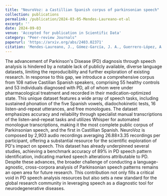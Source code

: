 ```yaml
---
title: "NeuroVoz: a Castillian Spanish corpus of parkinsonian speech"
collection: publications
permalink: /publication/2024-03-05-Mendes-Laureano-et-al
excerpt: ''
date: 2024-09-03
venue: 'Accepted for publication in Scientific Data'
category: "Peer-review Journals"
paperurl: 'https://arxiv.org/abs/2403.02371'
citation: 'Mendes-Laureano, J., Gómez-García, J. A., Guerrero-López, A., Luque-Buzo, E., Arias-Londoño, J. D., Grandas-Pérez, F. J., & Godino Llorente, J. I. (2024). NeuroVoz: a Castillian Spanish corpus of parkinsonian speech. arXiv 2403.02371. https://arxiv.org/abs/2403.02371'
---
```


The advancement of Parkinson's Disease (PD) diagnosis through speech analysis is hindered by a notable lack of publicly available, diverse language datasets, limiting the reproducibility and further exploration of existing research.
In response to this gap, we introduce a comprehensive corpus from 108 native Castilian Spanish speakers, comprising 55 healthy controls and 53 individuals diagnosed with PD, all of whom were under pharmacological treatment and recorded in their medication-optimized state. This unique dataset features a wide array of speech tasks, including sustained phonation of the five Spanish vowels, diadochokinetic tests, 16 listen-and-repeat utterances, and free monologues. The dataset emphasizes accuracy and reliability through specialist manual transcriptions of the listen-and-repeat tasks and utilizes Whisper for automated monologue transcriptions, making it the most complete public corpus of Parkinsonian speech, and the first in Castillian Spanish.
NeuroVoz is composed by 2,903 audio recordings averaging 26.88±3.35 recordings per participant, offering a substantial resource for the scientific exploration of PD's impact on speech. This dataset has already underpinned several studies, achieving a benchmark accuracy of 89% in PD speech pattern identification, indicating marked speech alterations attributable to PD. Despite these advances, the broader challenge of conducting a language-agnostic, cross-corpora analysis of Parkinsonian speech patterns remains an open area for future research. This contribution not only fills a critical void in PD speech analysis resources but also sets a new standard for the global research community in leveraging speech as a diagnostic tool for neurodegenerative diseases.

